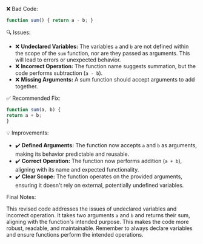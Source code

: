 ❌ Bad Code:
```javascript
function sum() { return a - b; }
```

🔍 Issues:
* ❌ **Undeclared Variables:** The variables `a` and `b` are not defined within the scope of the `sum` function, nor are
they passed as arguments. This will lead to errors or unexpected behavior.
* ❌ **Incorrect Operation:** The function name suggests summation, but the code performs subtraction (`a - b`).
* ❌ **Missing Arguments:** A sum function should accept arguments to add together.

✅ Recommended Fix:

```javascript
function sum(a, b) {
return a + b;
}
```

💡 Improvements:
* ✔️ **Defined Arguments:** The function now accepts `a` and `b` as arguments, making its behavior predictable and
reusable.
* ✔️ **Correct Operation:** The function now performs addition (`a + b`), aligning with its name and expected
functionality.
* ✔️ **Clear Scope:** The function operates on the provided arguments, ensuring it doesn't rely on external, potentially
undefined variables.

Final Notes:

This revised code addresses the issues of undeclared variables and incorrect operation. It takes two arguments `a` and
`b` and returns their sum, aligning with the function's intended purpose. This makes the code more robust, readable, and
maintainable. Remember to always declare variables and ensure functions perform the intended operations.